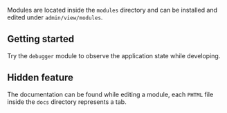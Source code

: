 Modules are located inside the `modules` directory and can be installed and edited under `admin/view/modules`.


Getting started
---------------

Try the `debugger` module to observe the application state while developing.


Hidden feature
--------------

The documentation can be found while editing a module, each `PHTML` file inside the `docs` directory represents a tab.
